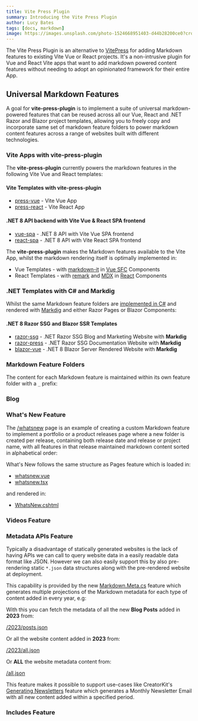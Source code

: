 ```yaml
---
title: Vite Press Plugin
summary: Introducing the Vite Press Plugin
author: Lucy Bates
tags: [docs, markdown]
image: https://images.unsplash.com/photo-1524668951403-d44b28200ce0?crop=entropy&fit=crop&h=1000&w=2000
---
```


The Vite Press Plugin is an alternative to [VitePress](https://vitepress.dev) for adding Markdown features 
to existing Vite Vue or React projects. It's a non-intrusive plugin for Vue and React Vite apps that want to 
add markdown powered content features without needing to adopt an opinionated framework for their entire App.

## Universal Markdown Features

A goal for **vite-press-plugin** is to implement a suite of universal markdown-powered features that can be
reused across all our Vue, React and .NET Razor and Blazor project templates, allowing you to freely copy and 
incorporate same set of markdown feature folders to power markdown content features across a range of 
websites built with different technologies.

### Vite Apps with vite-press-plugin

The **vite-press-plugin** currently powers the markdown features in the following Vite Vue and React templates:

#### Vite Templates with vite-press-plugin

 - [press-vue](https://press-vue.web-templates.io) - Vite Vue App
 - [press-react](https://press-react.web-templates.io) - Vite React App

#### .NET 8 API backend with Vite Vue & React SPA frontend

 - [vue-spa](https://vue-spa.web-templates.io) - .NET 8 API with Vite Vue SPA frontend
 - [react-spa](https://react-spa.web-templates.io) - .NET 8 API with Vite React SPA frontend

The **vite-press-plugin** makes the Markdown features available to the Vite App, whilst the markdown rendering itself is optimally
implemented in:

 - Vue Templates - with [markdown-it](https://github.com/markdown-it/markdown-it) in [Vue SFC](https://vuejs.org/guide/scaling-up/sfc.html) Components
 - React Templates - with [remark](https://github.com/remarkjs/remark) and [MDX](https://mdxjs.com) in [React](https://react.dev) Components

### .NET Templates with C# and Markdig

Whilst the same Markdown feature folders are [implemented in C#](https://razor-ssg.web-templates.io/posts/razor-ssg)
and rendered with [Markdig](https://github.com/xoofx/markdig) and either Razor Pages or Blazor Components:

#### .NET 8 Razor SSG and Blazor SSR Templates

 - [razor-ssg](https://razor-ssg.web-templates.io) - .NET Razor SSG Blog and Marketing Website with **Markdig**
 - [razor-press](https://razor-press.web-templates.io) - .NET Razor SSG Documentation Website with **Markdig**
 - [blazor-vue](https://blazor-vue.web-templates.io) - .NET 8 Blazor Server Rendered Website with **Markdig**

### Markdown Feature Folders

The content for each Markdown feature is maintained within its own feature folder with a `_` prefix:

<file-layout :files="{
    _includes: {},
    _posts: {},
    _videos: {},
    _whatsnew: {},
}"></file-layout>

### Blog

### What's New Feature

The [/whatsnew](/whatsnew) page is an example of creating a custom Markdown feature to implement a portfolio or a product releases page
where a new folder is created per release, containing both release date and release or project name, with all features in that release 
maintained markdown content sorted in alphabetical order:

<file-layout :files="{
  _whatsnew: {
    '2023-03-08_Animaginary': { _: ['feature1.md'] },
    '2023-03-18_OpenShuttle': { _: ['feature1.md'] },
    '2023-03-28_Planetaria':  { _: ['feature1.md'] },
  }
}"></file-layout>

What's New follows the same structure as Pages feature which is loaded in:

 - [whatsnew.vue](https://github.com/NetCoreTemplates/vue-spa/blob/main/MyApp.Client/src/pages/whatsnew.vue)
 - [whatsnew.tsx](https://github.com/NetCoreTemplates/react-spa/blob/main/MyApp.Client/src/pages/whatsnew.tsx)
 

and rendered in:
- [WhatsNew.cshtml](https://github.com/NetCoreTemplates/razor-ssg/blob/main/MyApp/Pages/WhatsNew.cshtml)


### Videos Feature

### Metadata APIs Feature

Typically a disadvantage of statically generated websites is the lack of having APIs we can call to query website data 
in a easily readable data format like JSON. However we can also easily support this by also pre-rendering static `*.json` 
data structures along with the pre-rendered website at deployment.

This capability is provided by the new [Markdown.Meta.cs](https://github.com/NetCoreTemplates/razor-ssg/blob/main/MyApp/Markdown.Meta.cs) 
feature which generates multiple projections of the Markdown metadata for each type of content added in every year, e.g:

<file-layout :files="{
  meta: {
    2022: { _: ['all.json','posts.json','videos.json'] },
    2023: { _: ['all.json','posts.json'] },
    2024: { _: ['all.json','pages.json','posts.json','videos.json','whatsnew.json'] },
    _: ['all.json','index.json']
  }
}" class="mb-8 cursor-pointer" v-on:click="nav('https://github.com/NetCoreTemplates/razor-ssg/tree/gh-pages/meta')"></file-layout>

With this you can fetch the metadata of all the new **Blog Posts** added in **2023** from:

[/2023/posts.json](https://razor-ssg.web-templates.io/meta/2023/posts.json)

Or all the website content added in **2023** from:

[/2023/all.json](https://razor-ssg.web-templates.io/meta/2023/all.json)

Or **ALL** the website metadata content from:

[/all.json](https://razor-ssg.web-templates.io/meta/all.json)

This feature makes it possible to support use-cases like CreatorKit's
[Generating Newsletters](https://servicestack.net/creatorkit/portal-mailruns#generating-newsletters) feature which generates 
a Monthly Newsletter Email with all new content added within a specified period.

### Includes Feature
